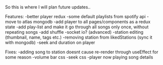 So this is where I will plan future updates..

Features:
-better player redux
-some default playlists from spotify api
-move to atlas mongodb
-add player to all pages/components as a redux state
-add play-list and make it go through all songs only once, without repeating songs
-add shuffle
-socket io? (advanced)
-station editing (thumbnail, name, tags etc.)
-removing station from likedStations (sync it with mongodb)
-seek and duration on player


Fixes:
-adding song to station doesnt cause re-render through useEffect for some reason
-volume bar css
-seek css
-player now playing song details